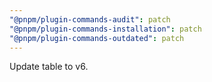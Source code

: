 ```yaml
---
"@pnpm/plugin-commands-audit": patch
"@pnpm/plugin-commands-installation": patch
"@pnpm/plugin-commands-outdated": patch
---
```


Update table to v6.
